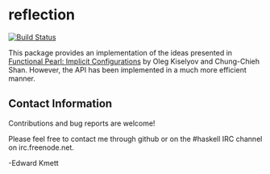 reflection
==========

[![Build Status](https://secure.travis-ci.org/ekmett/reflection.png?branch=master)](http://travis-ci.org/ekmett/reflection)

This package provides an implementation of the ideas presented in [Functional Pearl: Implicit Configurations](http://www.cs.rutgers.edu/~ccshan/prepose/prepose.pdf) by Oleg Kiselyov and Chung-Chieh Shan. However, the API has been implemented in a much more efficient manner.

Contact Information
-------------------

Contributions and bug reports are welcome!

Please feel free to contact me through github or on the #haskell IRC channel on irc.freenode.net.

-Edward Kmett
